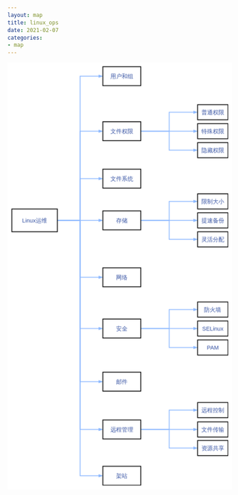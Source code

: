 ```yaml
---
layout: map
title: linux_ops
date: 2021-02-07
categories:
- map
---
```


<img align="center" src="/assets/post_image/linux_ops.png"><br>

